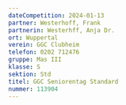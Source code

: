 ```yaml
---
dateCompetition: 2024-01-13
partner: Westerhoff, Frank
partnerin: Westerhff, Anja Dr.
ort: Wuppertal
verein: GGC Clubheim
telefon: 0202 712476
gruppe: Mas III
klasse: S
sektion: Std
titel: GGC Seniorentag Standard
nummer: 113904
---
```

